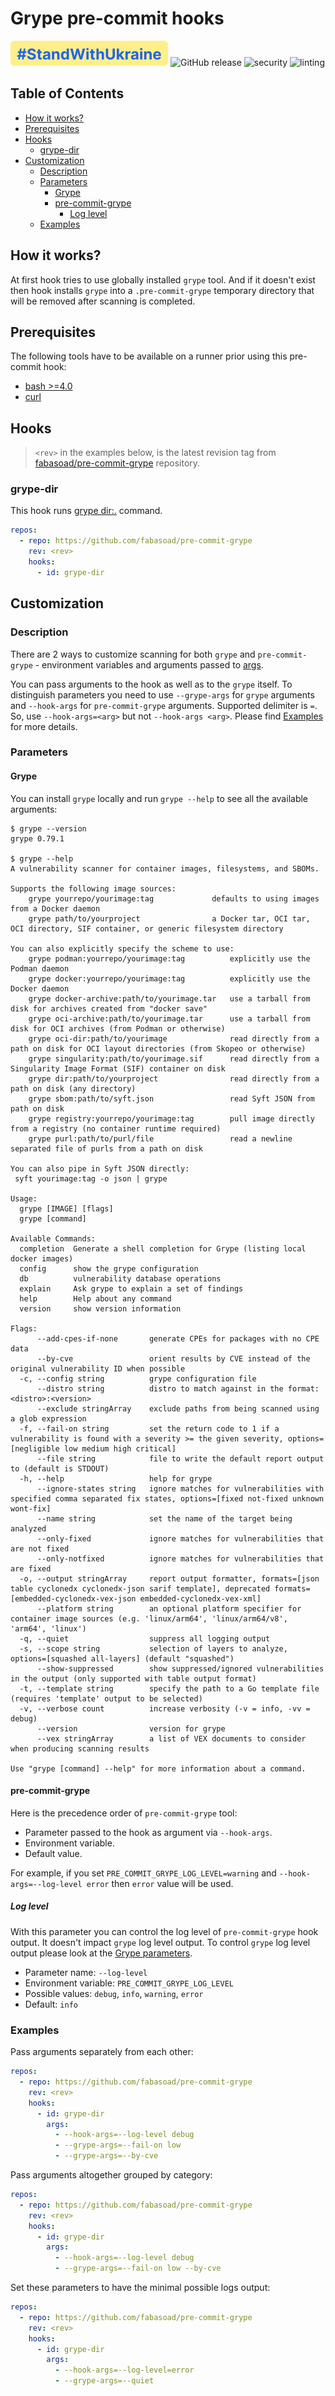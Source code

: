 # Grype pre-commit hooks

[![Stand With Ukraine](https://raw.githubusercontent.com/vshymanskyy/StandWithUkraine/main/badges/StandWithUkraine.svg)](https://stand-with-ukraine.pp.ua)
![GitHub release](https://img.shields.io/github/v/release/fabasoad/pre-commit-grype?include_prereleases)
![security](https://github.com/fabasoad/pre-commit-grype/actions/workflows/security.yml/badge.svg)
![linting](https://github.com/fabasoad/pre-commit-grype/actions/workflows/linting.yml/badge.svg)

## Table of Contents

- [How it works?](#how-it-works)
- [Prerequisites](#prerequisites)
- [Hooks](#hooks)
  - [grype-dir](#grype-dir)
- [Customization](#customization)
  - [Description](#description)
  - [Parameters](#parameters)
    - [Grype](#grype)
    - [pre-commit-grype](#pre-commit-grype)
      - [Log level](#log-level)
  - [Examples](#examples)

## How it works?

At first hook tries to use globally installed `grype` tool. And if it doesn't exist
then hook installs `grype` into a `.pre-commit-grype` temporary directory that
will be removed after scanning is completed.

## Prerequisites

The following tools have to be available on a runner prior using this pre-commit
hook:

- [bash >=4.0](https://www.gnu.org/software/bash/)
- [curl](https://curl.se/)

## Hooks

<!-- markdownlint-disable-next-line MD013 -->

> `<rev>` in the examples below, is the latest revision tag from [fabasoad/pre-commit-grype](https://github.com/fabasoad/pre-commit-grype/releases)
> repository.

### grype-dir

This hook runs [grype dir:.](https://github.com/anchore/grype?tab=readme-ov-file#supported-sources)
command.

```yaml
repos:
  - repo: https://github.com/fabasoad/pre-commit-grype
    rev: <rev>
    hooks:
      - id: grype-dir
```

## Customization

### Description

There are 2 ways to customize scanning for both `grype` and `pre-commit-grype` -
environment variables and arguments passed to [args](https://pre-commit.com/#config-args).

You can pass arguments to the hook as well as to the `grype` itself. To distinguish
parameters you need to use `--grype-args` for `grype` arguments and `--hook-args`
for `pre-commit-grype` arguments. Supported delimiter is `=`. So, use `--hook-args=<arg>`
but not `--hook-args <arg>`. Please find [Examples](#examples) for more details.

### Parameters

#### Grype

You can install `grype` locally and run `grype --help` to see all the available
arguments:

<!-- markdownlint-disable MD013 -->

```shell
$ grype --version
grype 0.79.1

$ grype --help
A vulnerability scanner for container images, filesystems, and SBOMs.

Supports the following image sources:
    grype yourrepo/yourimage:tag             defaults to using images from a Docker daemon
    grype path/to/yourproject                a Docker tar, OCI tar, OCI directory, SIF container, or generic filesystem directory

You can also explicitly specify the scheme to use:
    grype podman:yourrepo/yourimage:tag          explicitly use the Podman daemon
    grype docker:yourrepo/yourimage:tag          explicitly use the Docker daemon
    grype docker-archive:path/to/yourimage.tar   use a tarball from disk for archives created from "docker save"
    grype oci-archive:path/to/yourimage.tar      use a tarball from disk for OCI archives (from Podman or otherwise)
    grype oci-dir:path/to/yourimage              read directly from a path on disk for OCI layout directories (from Skopeo or otherwise)
    grype singularity:path/to/yourimage.sif      read directly from a Singularity Image Format (SIF) container on disk
    grype dir:path/to/yourproject                read directly from a path on disk (any directory)
    grype sbom:path/to/syft.json                 read Syft JSON from path on disk
    grype registry:yourrepo/yourimage:tag        pull image directly from a registry (no container runtime required)
    grype purl:path/to/purl/file                 read a newline separated file of purls from a path on disk

You can also pipe in Syft JSON directly:
 syft yourimage:tag -o json | grype

Usage:
  grype [IMAGE] [flags]
  grype [command]

Available Commands:
  completion  Generate a shell completion for Grype (listing local docker images)
  config      show the grype configuration
  db          vulnerability database operations
  explain     Ask grype to explain a set of findings
  help        Help about any command
  version     show version information

Flags:
      --add-cpes-if-none       generate CPEs for packages with no CPE data
      --by-cve                 orient results by CVE instead of the original vulnerability ID when possible
  -c, --config string          grype configuration file
      --distro string          distro to match against in the format: <distro>:<version>
      --exclude stringArray    exclude paths from being scanned using a glob expression
  -f, --fail-on string         set the return code to 1 if a vulnerability is found with a severity >= the given severity, options=[negligible low medium high critical]
      --file string            file to write the default report output to (default is STDOUT)
  -h, --help                   help for grype
      --ignore-states string   ignore matches for vulnerabilities with specified comma separated fix states, options=[fixed not-fixed unknown wont-fix]
      --name string            set the name of the target being analyzed
      --only-fixed             ignore matches for vulnerabilities that are not fixed
      --only-notfixed          ignore matches for vulnerabilities that are fixed
  -o, --output stringArray     report output formatter, formats=[json table cyclonedx cyclonedx-json sarif template], deprecated formats=[embedded-cyclonedx-vex-json embedded-cyclonedx-vex-xml]
      --platform string        an optional platform specifier for container image sources (e.g. 'linux/arm64', 'linux/arm64/v8', 'arm64', 'linux')
  -q, --quiet                  suppress all logging output
  -s, --scope string           selection of layers to analyze, options=[squashed all-layers] (default "squashed")
      --show-suppressed        show suppressed/ignored vulnerabilities in the output (only supported with table output format)
  -t, --template string        specify the path to a Go template file (requires 'template' output to be selected)
  -v, --verbose count          increase verbosity (-v = info, -vv = debug)
      --version                version for grype
      --vex stringArray        a list of VEX documents to consider when producing scanning results

Use "grype [command] --help" for more information about a command.
```

<!-- markdownlint-enable MD013 -->

#### pre-commit-grype

Here is the precedence order of `pre-commit-grype` tool:

- Parameter passed to the hook as argument via `--hook-args`.
- Environment variable.
- Default value.

For example, if you set `PRE_COMMIT_GRYPE_LOG_LEVEL=warning` and `--hook-args=--log-level
error` then `error` value will be used.

##### Log level

With this parameter you can control the log level of `pre-commit-grype` hook output.
It doesn't impact `grype` log level output. To control `grype` log level output
please look at the [Grype parameters](#grype).

- Parameter name: `--log-level`
- Environment variable: `PRE_COMMIT_GRYPE_LOG_LEVEL`
- Possible values: `debug`, `info`, `warning`, `error`
- Default: `info`

### Examples

Pass arguments separately from each other:

```yaml
repos:
  - repo: https://github.com/fabasoad/pre-commit-grype
    rev: <rev>
    hooks:
      - id: grype-dir
        args:
          - --hook-args=--log-level debug
          - --grype-args=--fail-on low
          - --grype-args=--by-cve
```

Pass arguments altogether grouped by category:

```yaml
repos:
  - repo: https://github.com/fabasoad/pre-commit-grype
    rev: <rev>
    hooks:
      - id: grype-dir
        args:
          - --hook-args=--log-level debug
          - --grype-args=--fail-on low --by-cve
```

Set these parameters to have the minimal possible logs output:

```yaml
repos:
  - repo: https://github.com/fabasoad/pre-commit-grype
    rev: <rev>
    hooks:
      - id: grype-dir
        args:
          - --hook-args=--log-level=error
          - --grype-args=--quiet
```
